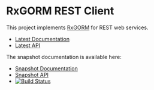 # RxGORM REST Client

This project implements [RxGORM](http://gorm.grails.org/latest/rx) for REST web services.

* [Latest Documentation](http://gorm.grails.org/latest/rx/rest-client/manual/)
* [Latest API](http://gorm.grails.org/latest/rx/rest-client/api/)

The snapshot documentation is available here:

* [Snapshot Documentation](http://gorm.grails.org/snapshot/rx/rest-client/manual/)
* [Snapshot API](http://gorm.grails.org/snapshot/rx/rest-client/api/)
* [![Build Status](https://travis-ci.org/grails/gorm-rest-client.svg?branch=master)](https://travis-ci.org/grails/gorm-rest-client)


